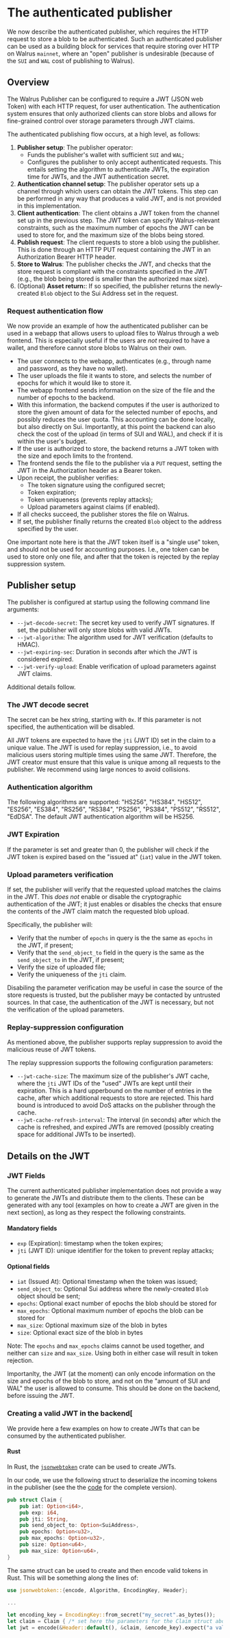 # The authenticated publisher

We now describe the authenticated publisher, which requires the HTTP request to store a blob to be
authenticated. Such an authenticated publisher can be used as a building block for services that
require storing over HTTP on Walrus `mainnet`, where an "open" publisher is undesirable (because of
the `SUI` and `WAL` cost of publishing to Walrus).

## Overview

The Walrus Publisher can be configured to require a JWT (JSON web Token) with each HTTP request, for
user authentication. The authentication system ensures that only authorized clients can store blobs
and allows for fine-grained control over storage parameters through JWT claims.

The authenticated publishing flow occurs, at a high level, as follows:

1. **Publisher setup**: The publisher operator:
    - Funds the publisher's wallet with sufficient `SUI` and `WAL`;
    - Configures the publisher to only accept authenticated requests. This entails setting the
      algorithm to authenticate JWTs, the expiration time for JWTs, and the JWT authentication
      secret.
1. **Authentication channel setup**: The publisher operator sets up a channel through which users
   can obtain the JWT tokens. This step can be performed in any way that produces a valid JWT, and
   is not provided in this implementation.
1. **Client authentication**: The client obtains a JWT token from the channel set up in the previous
   step. The JWT token can specify Walrus-relevant constraints, such as the maximum number of epochs
   the JWT can be used to store for, and the maximum size of the blobs being stored.
1. **Publish request**: The client requests to store a blob using the publisher. This is done
   through an HTTP PUT request containing the JWT in an Authorization Bearer HTTP header.
1. **Store to Walrus**: The publisher checks the JWT, and checks that the store request is compliant
   with the constraints specified in the JWT (e.g., the blob being stored is smaller than the
   authorized max size).
1. (Optional) **Asset return:**: If so specified, the publisher returns the newly-created `Blob`
   object to the Sui Address set in the request.

### Request authentication flow

We now provide an example of how the authenticated publisher can be used in a webapp that allows
users to upload files to Walrus through a web frontend. This is especially useful if the users are
*not* required to have a wallet, and therefore cannot store blobs to Walrus on their own.

- The user connects to the webapp, authenticates (e.g., through name and password, as they have no
  wallet).
- The user uploads the file it wants to store, and selects the number of epochs for which it would
  like to store it.
- The webapp frontend sends information on the size of the file and the number of epochs to the
  backend.
- With this information, the backend computes if the user is authorized to store the given amount of
  data for the selected number of epochs, and possibly reduces the user quota. This accounting can
  be done locally, but also directly on Sui. Importantly, at this point the backend can also check
  the cost of the upload (in terms of SUI and WAL), and check if it is within the user's budget.
- If the user is authorized to store, the backend returns a JWT token with the size and epoch limits
  to the frontend.
- The frontend sends the file to the publisher via a `PUT` request, setting the JWT in the
  Authorization header as a Bearer token.
- Upon receipt, the publisher verifies:
  - The token signature using the configured secret;
  - Token expiration;
  - Token uniqueness (prevents replay attacks);
  - Upload parameters against claims (if enabled).
- If all checks succeed, the publisher stores the file on Walrus.
- If set, the publisher finally returns the created `Blob` object to the address specified by the
  user.

One important note here is that the JWT token itself is a "single use" token, and should not be used
for accounting purposes. I.e., one token can be used to store only one file, and after that the
token is rejected by the replay suppression system.

## Publisher setup

The publisher is configured at startup using the following command line arguments:

- `--jwt-decode-secret`: The secret key used to verify JWT signatures. If set, the publisher will
  only store blobs with valid JWTs.
- `--jwt-algorithm`: The algorithm used for JWT verification (defaults to HMAC).
- `--jwt-expiring-sec`: Duration in seconds after which the JWT is considered expired.
- `--jwt-verify-upload`: Enable verification of upload parameters against JWT claims.

Additional details follow.

### The JWT decode secret

The secret can be hex string, starting with `0x`. If this parameter is not specified, the
authentication will be disabled.

All JWT tokens are expected to have the `jti` (JWT ID) set in the claim to a unique value. The JWT
is used for replay suppression, i.e., to avoid malicious users storing multiple times using the same
JWT. Therefore, the JWT creator must ensure that this value is unique among all requests to the
publisher. We recommend using large nonces to avoid collisions.

### Authentication algorithm

The following algorithms are supported: "HS256", "HS384", "HS512", "ES256", "ES384", "RS256",
"RS384", "PS256", "PS384", "PS512", "RS512", "EdDSA". The default JWT authentication algorithm will
be HS256.

### JWT Expiration

If the parameter is set and greater than 0, the publisher will check if the JWT token is expired
based on the "issued at" (`iat`) value in the JWT token.

### Upload parameters verification

If set, the publisher will verify that the requested upload matches the claims in the JWT. This
*does not* enable or disable the cryptographic authentication of the JWT; it just enables or
disables the checks that ensure the contents of the JWT claim match the requested blob upload.

Specifically, the publisher will:

- Verify that the number of `epochs` in query is the the same as `epochs` in the JWT, if present;
- Verify that the `send_object_to` field in the query is the same as the `send_object_to` in the
  JWT, if present;
- Verify the size of uploaded file;
- Verify the uniqueness of the `jti` claim.

Disabiling the parameter verification may be useful in case the source of the store requests is
trusted, but the publisher mayy be contacted by untrusted sources. In that case, the authentication
of the JWT is necessary, but not the verification of the upload parameters.

### Replay-suppression configuration

As mentioned above, the publisher supports replay suppression to avoid the malicious reuse of JWT
tokens.

The replay suppression supports the following configuration parameters:

- `--jwt-cache-size`: The maximum size of the publisher's JWT cache, where the `jti` JWT IDs of the
  "used" JWTs are kept until their expiration. This is a hard upperbound on the number of entries in
  the cache, after which additional requests to store are rejected. This hard bound is introduced to
  avoid DoS attacks on the publisher through the cache.
- `--jwt-cache-refresh-interval`: The interval (in seconds) after which the cache is refreshed, and
  expired JWTs are removed (possibly creating space for additional JWTs to be inserted).

## Details on the JWT

### JWT Fields

The current authenticated publisher implementation does not provide a way to generate the JWTs and
distribute them to the clients. These can be generated with any tool (examples on how to create a
JWT are given in the next section), as long as they respect the following constraints.

#### Mandatory fields

- `exp` (Expiration): timestamp when the token expires;
- `jti` (JWT ID): unique identifier for the token to prevent replay attacks;

#### Optional fields

- `iat` (Issued At): Optional timestamp when the token was issued;
- `send_object_to`: Optional Sui address where the newly-created `Blob` object should be sent;
- `epochs`: Optional exact number of epochs the blob should be stored for
- `max_epochs`: Optional maximum number of epochs the blob can be stored for
- `max_size`: Optional maximum size of the blob in bytes
- `size`: Optional exact size of the blob in bytes

Note: The `epochs` and `max_epochs` claims cannot be used together, and neither can `size` and
`max_size`. Using both in either case will result in token rejection.

Importanlty, the JWT (at the moment) can only encode information on the size and epochs of the blob
to store, and not on the "amount of SUI and WAL" the user is allowed to consume. This should be done
on the backend, before issuing the JWT.

### Creating a valid JWT in the backend[

We provide here a few examples on how to create JWTs that can be consumed by the authenticated
publisher.

#### Rust

In Rust, the [`jsonwebtoken`](https://docs.rs/jsonwebtoken/latest/jsonwebtoken/) crate can be
used to create JWTs.

In our code, we use the following struct to deserialize the incoming tokens in the publisher (see
the the
[code](https://github.com/MystenLabs/walrus/blob/main/crates/walrus-service/src/client/daemon/auth.rs)
for the complete version).

```rust
pub struct Claim {
    pub iat: Option<i64>,
    pub exp: i64,
    pub jti: String,
    pub send_object_to: Option<SuiAddress>,
    pub epochs: Option<u32>,
    pub max_epochs: Option<u32>,
    pub size: Option<u64>,
    pub max_size: Option<u64>,
}
```

The same struct can be used to create and then encode valid tokens in Rust. This will be something
along the lines of:

```rust
use jsonwebtoken::{encode, Algorithm, EncodingKey, Header};

...

let encoding_key = EncodingKey::from_secret("my_secret".as_bytes());
let claim = Claim { /* set here the parameters for the Claim struct above */ };
let jwt = encode(&Header::default(), &claim, &encode_key).expect("a valid claim and key");
```

